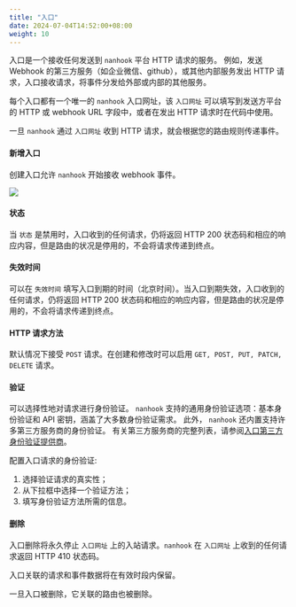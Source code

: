 ```yaml
---
title: "入口"
date: 2024-07-04T14:52:00+08:00
weight: 10
---
```



入口是一个接收任何发送到 `nanhook` 平台 HTTP 请求的服务。
例如，发送 Webhook 的第三方服务（如企业微信、github），或其他内部服务发出 HTTP 请求，入口接收请求，将事件分发给外部或内部的其他服务。

每个入口都有一个唯一的 `nanhook` 入口网址，该 `入口网址` 可以填写到发送方平台的 HTTP 或 webhook URL 字段中，或者在发出 HTTP 请求时在代码中使用。

一旦 `nanhook` 通过 `入口网址` 收到 HTTP 请求，就会根据您的路由规则传递事件。

#### 新增入口

创建入口允许 `nanhook` 开始接收 webhook 事件。

![](/docs/manual/new_source.png)

#### 状态

当 `状态` 是禁用时，入口收到的任何请求，仍将返回 HTTP 200 状态码和相应的响应内容，但是路由的状况是停用的，不会将请求传递到终点。

#### 失效时间

可以在 `失效时间` 填写入口到期的时间（北京时间）。当入口到期失效，入口收到的任何请求，仍将返回 HTTP 200 状态码和相应的响应内容，但是路由的状况是停用的，不会将请求传递到终点。

#### HTTP 请求方法

默认情况下接受 `POST` 请求。在创建和修改时可以启用 `GET, POST, PUT, PATCH, DELETE` 请求。

#### 验证

可以选择性地对请求进行身份验证。 `nanhook` 支持的通用身份验证选项：基本身份验证和 API 密钥，涵盖了大多数身份验证需求。
此外， `nanhook` 还内置支持许多第三方服务商的身份验证。
有关第三方服务商的完整列表，请参阅[入口第三方身份验证提供商](/docs/manual/authentication#source)。

配置入口请求的身份验证:
1. 选择验证请求的真实性；
2. 从下拉框中选择一个验证方法；
3. 填写身份验证方法所需的信息。

#### 删除

入口删除将永久停止 `入口网址` 上的入站请求。`nanhook` 在 `入口网址` 上收到的任何请求返回 HTTP 410 状态码。

入口关联的请求和事件数据将在有效时段内保留。

一旦入口被删除，它关联的路由也被删除。